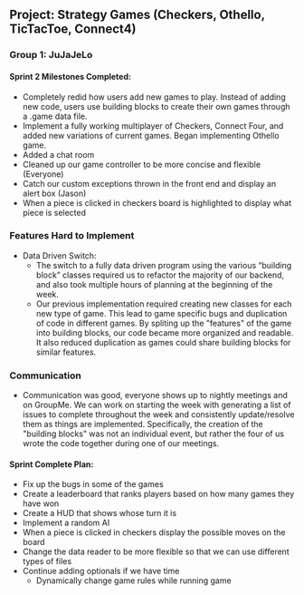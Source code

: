 ## Project: Strategy Games (Checkers, Othello, TicTacToe, Connect4)
### Group 1: JuJaJeLo

#### Sprint 2 Milestones Completed:
* Completely redid how users add new games to play. Instead of adding new code, users use building blocks to create their own games through a .game data file.
* Implement a fully working multiplayer of Checkers, Connect Four, and added new variations of current games. Began implementing Othello game.
* Added a chat room  
* Cleaned up our game controller to be more concise and flexible (Everyone)
* Catch our custom exceptions thrown in the front end and display an alert box (Jason)
* When a piece is clicked in checkers board is highlighted to display what piece is selected 

### Features Hard to Implement
* Data Driven Switch:
	* The switch to a fully data driven program using the various “building block” classes required us to refactor the majority of our backend, and also took multiple hours of planning at the beginning of the week.
	* Our previous implementation required creating new classes for each new type of game. This lead to game specific bugs and duplication of code in different games. By spliting up the "features" of the game into building blocks, our code became more organized and readable. It also reduced duplication as games could share building blocks for similar features.

### Communication
* Communication was good, everyone shows up to nightly meetings and on GroupMe. We can work on starting the week with generating a list of issues to complete throughout the week and consistently update/resolve them as things are implemented. Specifically, the creation of the "building blocks" was not an individual event, but rather the four of us wrote the code together during one of our meetings.

#### Sprint Complete Plan:
* Fix up the bugs in some of the games 
* Create a leaderboard that ranks players based on how many games they have won
* Create a HUD that shows whose turn it is
* Implement a random AI
* When a piece is clicked in checkers display the possible moves on the board 
* Change the data reader to be more flexible so that we can use different types of files 
* Continue adding optionals if we have time 
	* Dynamically change game rules while running game

		


